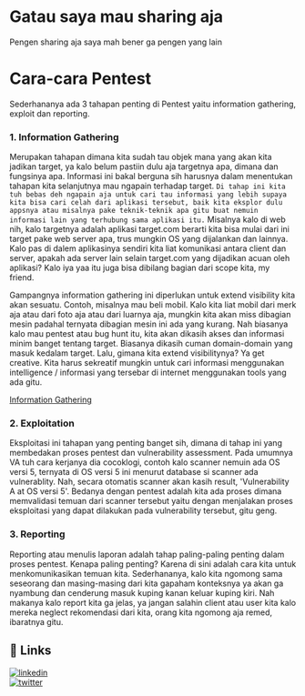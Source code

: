 # Gatau saya mau sharing aja
Pengen sharing aja saya mah bener ga pengen yang lain

# Cara-cara Pentest
Sederhananya ada 3 tahapan penting di Pentest yaitu information gathering, exploit dan reporting.
### 1. Information Gathering

Merupakan tahapan dimana kita sudah tau objek mana yang akan kita jadikan target, ya kalo belum pastiin dulu aja targetnya apa, dimana dan fungsinya apa. Informasi ini bakal berguna sih harusnya dalam menentukan tahapan kita selanjutnya mau ngapain terhadap target.
`Di tahap ini kita tuh bebas deh ngapain aja untuk cari tau informasi yang lebih supaya kita bisa cari celah dari aplikasi tersebut, baik kita eksplor dulu appsnya atau misalnya pake teknik-teknik apa gitu buat nemuin informasi lain yang terhubung sama aplikasi itu.`
 Misalnya kalo di web nih, kalo targetnya adalah aplikasi target.com berarti kita bisa mulai dari ini target pake web server apa, trus mungkin OS yang dijalankan dan lainnya. Kalo pas di dalem aplikasinya sendiri kita liat komunikasi antara client dan server, apakah ada server lain selain target.com yang dijadikan acuan oleh aplikasi? Kalo iya yaa itu juga bisa dibilang bagian dari scope kita, my friend.

Gampangnya information gathering ini diperlukan untuk extend visibility kita akan sesuatu. Contoh, misalnya mau beli mobil. Kalo kita liat mobil dari merk aja atau dari foto aja atau dari luarnya aja, mungkin kita akan miss dibagian mesin padahal ternyata dibagian mesin ini ada yang kurang. Nah biasanya kalo mau pentest atau bug hunt itu, kita akan dikasih akses dan informasi minim banget tentang target. Biasanya dikasih cuman domain-domain yang masuk kedalam target. Lalu, gimana kita extend visibilitynya? Ya get creative. Kita harus sekreatif mungkin untuk cari informasi menggunakan intelligence / informasi yang tersebar di internet menggunakan tools yang ada gitu.

[Information Gathering](https://github.com/sibabiat/ijustwannamakemymommaproud/blob/main/information-gathering.md)

### 2. Exploitation

Eksploitasi ini tahapan yang penting banget sih, dimana di tahap ini yang membedakan proses pentest dan vulnerability assessment. Pada umumnya VA tuh cara kerjanya dia cocoklogi, contoh kalo scanner nemuin ada OS versi 5, ternyata di OS versi 5 ini menurut database si scanner ada vulnerablity. Nah, secara otomatis scanner akan kasih result, 'Vulnerability A at OS versi 5'. Bedanya dengan pentest adalah kita ada proses dimana memvalidasi temuan dari scanner tersebut yaitu dengan menjalakan proses eksploitasi yang dapat dilakukan pada vulnerability tersebut, gitu geng.

### 3. Reporting

Reporting atau menulis laporan adalah tahap paling-paling penting dalam proses pentest. Kenapa paling penting? Karena di sini adalah cara kita untuk menkomunikasikan temuan kita. Sederhananya, kalo kita ngomong sama seseorang dan masing-masing dari kita gapaham konteksnya ya akan ga nyambung dan cenderung masuk kuping kanan keluar kuping kiri. Nah makanya kalo report kita ga jelas, ya jangan salahin client atau user kita kalo mereka neglect rekomendasi dari kita, orang kita ngomong aja remed, ibaratnya gitu.

## 🔗 Links
[![linkedin](https://img.shields.io/badge/linkedin-0A66C2?style=for-the-badge&logo=linkedin&logoColor=white)](https://id.linkedin.com/in/ijel)<br>
[![twitter](https://img.shields.io/badge/twitter-1DA1F2?style=for-the-badge&logo=twitter&logoColor=white)](https://twitter.com/iambabiat)

